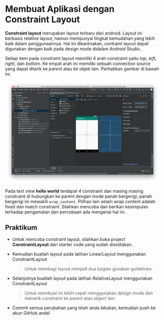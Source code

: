 # Membuat Aplikasi dengan Constraint Layout

**Constraint layout** merupakan layout terbaru dari android. Layout ini berbasis relative layout, namun mempunyai tingkat kemudahan yang lebih baik dalam penggunaannya. Hal ini dikarenakan, contraint layout dapat digunakan dengan baik pada design mode didalam Android Studio.

Setiap item pada constraint layout memiliki 4 arah constraint yaitu _top_, _left_, _right_, dan _bottom_. Ke empat arah ini memiliki sebuah connection source yang dapat ditarik ke _parent_ atau ke objek lain. Perhatikan gambar di bawah ini.

!['constraint'](images/02-constraint-layout-connection.png)

Pada text view **hello world** terdapat 4 constraint dan masing masing constraint di hubungkan ke parent dengan mode panah bergerigi, panah bergerigi ini mewakili `wrap_content`. Pilihan lain selain wrap content adalah fixed dan match constraint. Silahkan mencoba dan berikan kesimpulan terhadap pengamatan dan percobaan ada mengenai hal ini.

## Praktikum

- Untuk mencoba constraint layout, silahkan buka project **ConstraintLayout**
 dari starter code yang sudah disediakan.
- Kemudian buatlah layout pada latihan LinearLayout menggunakan ConstraintLayout
  > Untuk membagi layout menjadi dua bagian gunakan guidelines.
- Selanjutnya buatlah layout pada latihan RelativeLayout menggunakan ConstraintLayout
  > Untuk membuat ini lebih cepat menggunakan design mode dan menarik constraint ke parent atau object lain.

- Commit semua perubahan yang telah anda lakukan, kemudian push ke akun GitHub
 anda!
